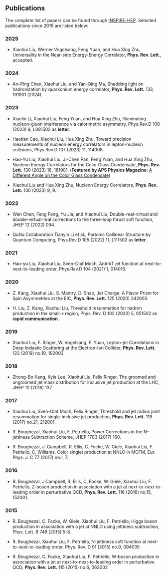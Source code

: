 ## Publications
The complete list of papers can be found through [INSPIRE-HEP](https://inspirehep.net/authors/1249668?ui-citation-summary=true). Selected publications since 2015 are listed below: 

### 2025 
- Xiaohui Liu, Werner Vogelsang, Feng Yuan, and Hua Xing Zhu, Universality in the Near-side Energy-Energy Correlator, **Phys. Rev. Lett.**, accepted.
  
### 2024 
- An-Ping Chen, Xiaohui Liu, and Yan-Qing Ma, Shedding light on hadronization by quarkonium energy correlator, **Phys. Rev. Lett.** 133, 191901 (2024).  
  
### 2023 

- Xiaolin Li, Xiaohui Liu, Feng Yuan, and Hua Xing Zhu, Illuminating nucleon-gluon interference via calorimetric asymmetry, Phys.Rev.D 108 (2023) 9, L091502 as **letter**. 
  
- Haotian Cao, Xiaohui Liu, Hua Xing Zhu, Toward precision measurements of nucleon energy correlators in lepton-nucleon collisions, Phys.Rev.D 107 (2023) 11, 114008. 

- Hao-Yu Liu, Xiaohui Liu, Ji-Chen Pan, Feng Yuan, and Hua Xing Zhu, Nucleon Energy Correlators for the Color Glass Condensate, **Phys. Rev. Lett.** 130 (2023) 18, 181901. (**Featured by APS Physics Magazine**: [A Different Angle on the Color Glass Condensate](https://physics.aps.org/articles/v16/s89))

- Xiaohui Liu and Hua Xing Zhu, Nucleon Energy Correlators, **Phys. Rev. Lett.** 130 (2023) 9, 9. 

### 2022 

- Wen Chen, Feng Feng, Yu Jia, and Xiaohui Liu, Double-real-virtual and double-virtual-real corrections to the three-loop thrust soft function, JHEP 12 (2022) 094.
  
- QuNu Collaboration Tianyin Li et al., Partonic Collinear Structure by Quantum Computing, Phys.Rev.D 105 (2022) 11, L111502 as **letter**. 

### 2021 
- Hao-yu Liu, Xiaohui Liu, Sven-Olaf Moch, Anti-kT jet function at next-to-next-to-leading order, Phys.Rev.D 104 (2021) 1, 014016. 

### 2020 

- Z. Kang, Xiaohui Liu, S. Mantry, D. Shao, Jet Charge: A Flavor Prism for Spin Asymmetries at the EIC, **Phys. Rev. Lett.** 125 (2020) 242003.

- H. Liu, Z. Kang, Xiaohui Liu, Threshold resummation for hadron production in the small-x region, Phys. Rev. D 102 (2020) 5, 051502 as **rapid communication**.

### 2019 

- Xiaohui Liu, F. Ringer, W. Vogelsang, F. Yuan, Lepton-jet Correlations in Deep Inelastic Scattering at the Electron-Ion Collider, **Phys. Rev. Lett.** 122 (2019) no.19, 192003.

### 2018 

- Zhong-Bo Kang, Kyle Lee, Xiaohui Liu, Felix Ringer, The groomed and ungroomed jet mass distribution for inclusive jet production at the LHC, JHEP 10 (2018) 137

### 2017 

- Xiaohui Liu, Sven-Olaf Moch, Felix Ringer, Threshold and jet radius joint resummation for single-inclusive jet production, **Phys. Rev. Lett.** 119 (2017) no.21, 212001.

- R. Boughezal, Xiaohui Liu, F. Petriello, Power Corrections in the N-jettiness Subtraction Scheme, JHEP 1703 (2017) 160.

- R. Boughezal, J. Campbell, R. Ellis, C. Focke, W. Giele, Xiaohui Liu, F. Petriello, C. Williams, Color singlet production at NNLO in MCFM, Eur. Phys. J. C 77 (2017) no.1, 7.

### 2016 

- R. Boughezal, J.Campbell, R. Ellis, C. Focke, W. Giele, Xiaohui Liu, F. Petriello, Z-boson production in association with a jet at next-to-next-to-leading order in perturbative QCD, **Phys. Rev. Lett.** 116 (2016) no.15, 152001.

### 2015 

- R. Boughezal, C. Focke, W. Giele, Xiaohui Liu, F. Petriello, Higgs boson production in association with a jet at NNLO using jettiness subtraction, Phys. Lett. B 748 (2015) 5-8.

- R. Boughezal, Xiaohui Liu, F. Petriello, N-jettiness soft function at next-to-next-to-leading order, Phys. Rev. D 91 (2015) no.9, 094035

- R. Boughezal, C. Focke, Xiaohui Liu, F. Petriello, W-boson production in association with a jet at next-to-next-to-leading order in perturbative QCD, **Phys. Rev. Lett.** 115 (2015) no.6, 062002
